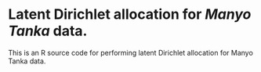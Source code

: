 # Latent Dirichlet allocation for *Manyo Tanka* data.
This is an R source code for performing latent Dirichlet allocation for Manyo Tanka data.
